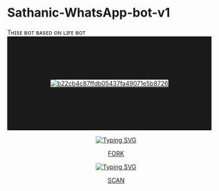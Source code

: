 # Sathanic-WhatsApp-bot-v1
Tʜɪsᴇ ʙᴏᴛ ʙᴀsᴇᴅ ᴏɴ ʟɪғᴇ ʙᴏᴛ  
<a href='https://postimg.cc/Yjb9NKK7' target='_blank'><img src='https://i.postimg.cc/Yjb9NKK7/b22cb4c87ffdb05437fa49071e5b8726.jpg' border='100' alt='b22cb4c87ffdb05437fa49071e5b8726'/></a>

<div align="center">    
   
 [![Typing SVG](https://readme-typing-svg.herokuapp.com?font=Rockstar-ExtraBold&color=F05&lines=𝖘𝖆𝖙𝖍𝖆𝖓𝖎𝖈+𝖜𝖆𝖙𝖘𝖆𝖕𝖕+𝖇𝖔𝖙+𝖛1+𝖋𝖔𝖗𝖐+𝖍𝖊𝖗𝖊)](https://git.io/typing-svg)

</p>

[FORK](https://github.com/sathanicc/Sathanic-WhatsApp-bot-v1-fork)
    

 [![Typing SVG](https://readme-typing-svg.herokuapp.com?font=Rockstar-ExtraBold&color=F05&lines=𝖘𝖆𝖙𝖍𝖆𝖓𝖎𝖈+𝖜𝖆𝖙𝖘𝖆𝖕𝖕+𝖇𝖔𝖙+𝖛1+𝖋𝖔𝖗𝖐+𝖍𝖊𝖗𝖊)](https://git.io/typing-svg)

</p>

[SCAN](https://qr-hazel-alpha.vercel.app/)
